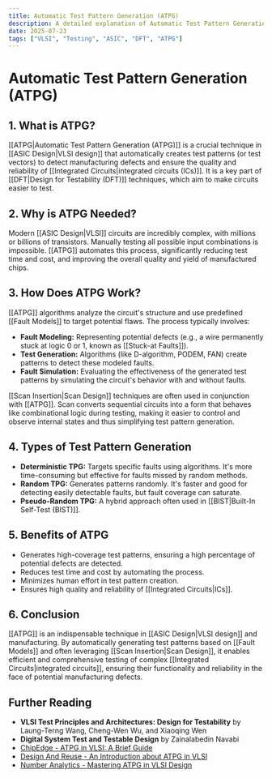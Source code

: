 ```yaml
---
title: Automatic Test Pattern Generation (ATPG)
description: A detailed explanation of Automatic Test Pattern Generation (ATPG) in VLSI, its purpose, how it works, and its benefits.
date: 2025-07-23
tags: ["VLSI", "Testing", "ASIC", "DFT", "ATPG"]
---
```


# Automatic Test Pattern Generation (ATPG)

## 1. What is ATPG?

[[ATPG|Automatic Test Pattern Generation (ATPG)]] is a crucial technique in [[ASIC Design|VLSI design]] that automatically creates test patterns (or test vectors) to detect manufacturing defects and ensure the quality and reliability of [[Integrated Circuits|integrated circuits (ICs)]]. It is a key part of [[DFT|Design for Testability (DFT)]] techniques, which aim to make circuits easier to test.

## 2. Why is ATPG Needed?

Modern [[ASIC Design|VLSI]] circuits are incredibly complex, with millions or billions of transistors. Manually testing all possible input combinations is impossible. [[ATPG]] automates this process, significantly reducing test time and cost, and improving the overall quality and yield of manufactured chips.

## 3. How Does ATPG Work?

[[ATPG]] algorithms analyze the circuit's structure and use predefined [[Fault Models]] to target potential flaws. The process typically involves:

*   **Fault Modeling:** Representing potential defects (e.g., a wire permanently stuck at logic 0 or 1, known as [[Stuck-at Faults]]).
*   **Test Generation:** Algorithms (like D-algorithm, PODEM, FAN) create patterns to detect these modeled faults.
*   **Fault Simulation:** Evaluating the effectiveness of the generated test patterns by simulating the circuit's behavior with and without faults.

[[Scan Insertion|Scan Design]] techniques are often used in conjunction with [[ATPG]]. Scan converts sequential circuits into a form that behaves like combinational logic during testing, making it easier to control and observe internal states and thus simplifying test pattern generation.

## 4. Types of Test Pattern Generation

*   **Deterministic TPG:** Targets specific faults using algorithms. It's more time-consuming but effective for faults missed by random methods.
*   **Random TPG:** Generates patterns randomly. It's faster and good for detecting easily detectable faults, but fault coverage can saturate.
*   **Pseudo-Random TPG:** A hybrid approach often used in [[BIST|Built-In Self-Test (BIST)]].

## 5. Benefits of ATPG

*   Generates high-coverage test patterns, ensuring a high percentage of potential defects are detected.
*   Reduces test time and cost by automating the process.
*   Minimizes human effort in test pattern creation.
*   Ensures high quality and reliability of [[Integrated Circuits|ICs]].

## 6. Conclusion

[[ATPG]] is an indispensable technique in [[ASIC Design|VLSI design]] and manufacturing. By automatically generating test patterns based on [[Fault Models]] and often leveraging [[Scan Insertion|Scan Design]], it enables efficient and comprehensive testing of complex [[Integrated Circuits|integrated circuits]], ensuring their functionality and reliability in the face of potential manufacturing defects.

## Further Reading

*   **VLSI Test Principles and Architectures: Design for Testability** by Laung-Terng Wang, Cheng-Wen Wu, and Xiaoqing Wen
*   **Digital System Test and Testable Design** by Zainalabedin Navabi
*   [ChipEdge - ATPG in VLSI: A Brief Guide](https://chipedge.com/atpg-in-vlsi/)
*   [Design And Reuse - An Introduction about ATPG in VLSI](https://www.design-reuse.com/articles/51400/atpg-in-vlsi.html)
*   [Number Analytics - Mastering ATPG in VLSI Design](https://numberanalytics.com/blog/atpg-in-vlsi-design/)